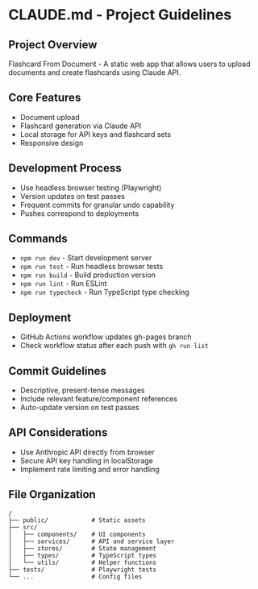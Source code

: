 # CLAUDE.md - Project Guidelines

## Project Overview
Flashcard From Document - A static web app that allows users to upload documents and create flashcards using Claude API.

## Core Features
- Document upload
- Flashcard generation via Claude API
- Local storage for API keys and flashcard sets
- Responsive design

## Development Process
- Use headless browser testing (Playwright)
- Version updates on test passes
- Frequent commits for granular undo capability
- Pushes correspond to deployments

## Commands
- `npm run dev` - Start development server
- `npm run test` - Run headless browser tests
- `npm run build` - Build production version
- `npm run lint` - Run ESLint
- `npm run typecheck` - Run TypeScript type checking

## Deployment
- GitHub Actions workflow updates gh-pages branch
- Check workflow status after each push with `gh run list`

## Commit Guidelines
- Descriptive, present-tense messages
- Include relevant feature/component references
- Auto-update version on test passes

## API Considerations
- Use Anthropic API directly from browser
- Secure API key handling in localStorage
- Implement rate limiting and error handling

## File Organization
```
/
├── public/            # Static assets
├── src/
│   ├── components/    # UI components
│   ├── services/      # API and service layer
│   ├── stores/        # State management
│   ├── types/         # TypeScript types
│   └── utils/         # Helper functions
├── tests/             # Playwright tests
└── ...                # Config files
```